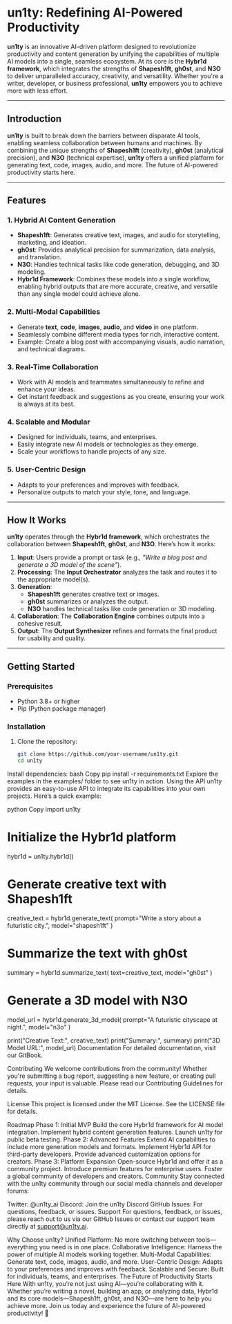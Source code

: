 # **un1ty: Redefining AI-Powered Productivity**

**un1ty** is an innovative AI-driven platform designed to revolutionize productivity and content generation by unifying the capabilities of multiple AI models into a single, seamless ecosystem. At its core is the **Hybr1d framework**, which integrates the strengths of **Shapesh1ft**, **gh0st**, and **N3O** to deliver unparalleled accuracy, creativity, and versatility. Whether you're a writer, developer, or business professional, **un1ty** empowers you to achieve more with less effort.

---

## **Introduction**

**un1ty** is built to break down the barriers between disparate AI tools, enabling seamless collaboration between humans and machines. By combining the unique strengths of **Shapesh1ft** (creativity), **gh0st** (analytical precision), and **N3O** (technical expertise), **un1ty** offers a unified platform for generating text, code, images, audio, and more. The future of AI-powered productivity starts here.

---

## **Features**

### **1. Hybrid AI Content Generation**
- **Shapesh1ft**: Generates creative text, images, and audio for storytelling, marketing, and ideation.
- **gh0st**: Provides analytical precision for summarization, data analysis, and translation.
- **N3O**: Handles technical tasks like code generation, debugging, and 3D modeling.
- **Hybr1d Framework**: Combines these models into a single workflow, enabling hybrid outputs that are more accurate, creative, and versatile than any single model could achieve alone.

### **2. Multi-Modal Capabilities**
- Generate **text**, **code**, **images**, **audio**, and **video** in one platform.
- Seamlessly combine different media types for rich, interactive content.
- Example: Create a blog post with accompanying visuals, audio narration, and technical diagrams.

### **3. Real-Time Collaboration**
- Work with AI models and teammates simultaneously to refine and enhance your ideas.
- Get instant feedback and suggestions as you create, ensuring your work is always at its best.

### **4. Scalable and Modular**
- Designed for individuals, teams, and enterprises.
- Easily integrate new AI models or technologies as they emerge.
- Scale your workflows to handle projects of any size.

### **5. User-Centric Design**
- Adapts to your preferences and improves with feedback.
- Personalize outputs to match your style, tone, and language.

---

## **How It Works**

**un1ty** operates through the **Hybr1d framework**, which orchestrates the collaboration between **Shapesh1ft**, **gh0st**, and **N3O**. Here’s how it works:

1. **Input**: Users provide a prompt or task (e.g., *"Write a blog post and generate a 3D model of the scene"*).
2. **Processing**: The **Input Orchestrator** analyzes the task and routes it to the appropriate model(s).
3. **Generation**:
   - **Shapesh1ft** generates creative text or images.
   - **gh0st** summarizes or analyzes the output.
   - **N3O** handles technical tasks like code generation or 3D modeling.
4. **Collaboration**: The **Collaboration Engine** combines outputs into a cohesive result.
5. **Output**: The **Output Synthesizer** refines and formats the final product for usability and quality.

---

## **Getting Started**

### **Prerequisites**
- Python 3.8+ or higher
- Pip (Python package manager)

### **Installation**
1. Clone the repository:
   ```bash
   git clone https://github.com/your-username/un1ty.git
   cd un1ty
Install dependencies:
bash
Copy
pip install -r requirements.txt
Explore the examples in the examples/ folder to see un1ty in action.
Using the API
un1ty provides an easy-to-use API to integrate its capabilities into your own projects. Here’s a quick example:

python
Copy
import un1ty

# Initialize the Hybr1d platform
hybr1d = un1ty.hybr1d()

# Generate creative text with Shapesh1ft
creative_text = hybr1d.generate_text(
    prompt="Write a story about a futuristic city.",
    model="shapesh1ft"
)

# Summarize the text with gh0st
summary = hybr1d.summarize_text(
    text=creative_text,
    model="gh0st"
)

# Generate a 3D model with N3O
model_url = hybr1d.generate_3d_model(
    prompt="A futuristic cityscape at night.",
    model="n3o"
)

print("Creative Text:", creative_text)
print("Summary:", summary)
print("3D Model URL:", model_url)
Documentation
For detailed documentation, visit our GitBook.

Contributing
We welcome contributions from the community! Whether you're submitting a bug report, suggesting a new feature, or creating pull requests, your input is valuable. Please read our Contributing Guidelines for details.

License
This project is licensed under the MIT License. See the LICENSE file for details.

Roadmap
Phase 1: Initial MVP
Build the core Hybr1d framework for AI model integration.
Implement hybrid content generation features.
Launch un1ty for public beta testing.
Phase 2: Advanced Features
Extend AI capabilities to include more generation models and formats.
Implement Hybr1d API for third-party developers.
Provide advanced customization options for creators.
Phase 3: Platform Expansion
Open-source Hybr1d and offer it as a community project.
Introduce premium features for enterprise users.
Foster a global community of developers and creators.
Community
Stay connected with the un1ty community through our social media channels and developer forums:

Twitter: @un1ty_ai
Discord: Join the un1ty Discord
GitHub Issues: For questions, feedback, or issues.
Support
For questions, feedback, or issues, please reach out to us via our GitHub Issues or contact our support team directly at support@un1ty.ai.

Why Choose un1ty?
Unified Platform: No more switching between tools—everything you need is in one place.
Collaborative Intelligence: Harness the power of multiple AI models working together.
Multi-Modal Capabilities: Generate text, code, images, audio, and more.
User-Centric Design: Adapts to your preferences and improves with feedback.
Scalable and Secure: Built for individuals, teams, and enterprises.
The Future of Productivity Starts Here
With un1ty, you’re not just using AI—you’re collaborating with it. Whether you’re writing a novel, building an app, or analyzing data, Hybr1d and its core models—Shapesh1ft, gh0st, and N3O—are here to help you achieve more. Join us today and experience the future of AI-powered productivity! 🚀
